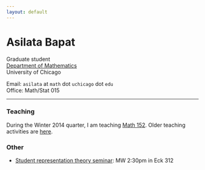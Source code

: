 ```yaml
---
layout: default
---
```


# Asilata Bapat

Graduate student  
[Department of Mathematics](http://math.uchicago.edu/)  
University of Chicago

Email: `asilata` at `math` dot `uchicago` dot `edu`  
Office: Math/Stat 015  

----

### Teaching

During the Winter 2014 quarter, I am teaching [Math 152](teaching/152win14/). Older teaching activities are [here](teaching/).

### Other

* [Student representation theory seminar](seminars/studentreptheory): MW 2:30pm in Eck 312

